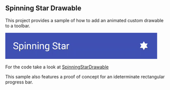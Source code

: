 ## Spinning Star Drawable

This project provides a sample of how to add an animated custom drawable to a toolbar.

![Anticipate Overshoot](anticipateOvershoot.gif)

For the code take a look at [SpinningStarDrawable](/blob/master/SpinningStar/app/src/main/java/at/bleeding182/samples/spinningstar/SpinningStarDrawable.java)

This sample also features a proof of concept for an ideterminate rectangular progress bar.